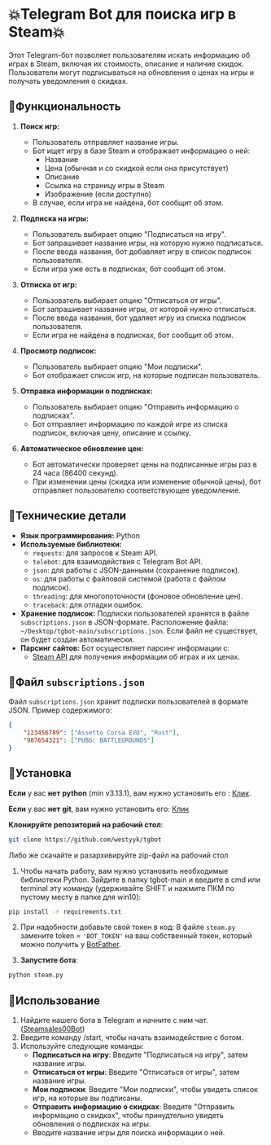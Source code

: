 # 💥Telegram Bot для поиска игр в Steam💥

Этот Telegram-бот позволяет пользователям искать информацию об играх в Steam, включая их стоимость, описание и наличие скидок. Пользователи могут подписываться на обновления о ценах на игры и получать уведомления о скидках.

## 📌Функциональность

1.  **Поиск игр:**
    *   Пользователь отправляет название игры.
    *   Бот ищет игру в базе Steam и отображает информацию о ней:
        *   Название
        *   Цена (обычная и со скидкой если она присутствует)
        *   Описание
        *   Ссылка на страницу игры в Steam
        *   Изображение (если доступно)
    *   В случае, если игра не найдена, бот сообщит об этом.

2.  **Подписка на игры:**
    *   Пользователь выбирает опцию "Подписаться на игру".
    *   Бот запрашивает название игры, на которую нужно подписаться.
    *   После ввода названия, бот добавляет игру в список подписок пользователя.
    *   Если игра уже есть в подписках, бот сообщит об этом.

3.  **Отписка от игр:**
    *   Пользователь выбирает опцию "Отписаться от игры".
    *   Бот запрашивает название игры, от которой нужно отписаться.
    *   После ввода названия, бот удаляет игру из списка подписок пользователя.
    *   Если игра не найдена в подписках, бот сообщит об этом.

4.  **Просмотр подписок:**
    *   Пользователь выбирает опцию "Мои подписки".
    *   Бот отображает список игр, на которые подписан пользователь.

5.  **Отправка информации о подписках:**
    *   Пользователь выбирает опцию "Отправить информацию о подписках".
    *   Бот отправляет информацию по каждой игре из списка подписок, включая цену, описание и ссылку.

6.  **Автоматическое обновление цен:**
    *   Бот автоматически проверяет цены на подписанные игры раз в 24 часа (86400 секунд).
    *   При изменении цены (скидка или изменение обычной цены), бот отправляет пользователю соответствующее уведомление.
  
## 📌Технические детали

*   **Язык программирования:** Python
*   **Используемые библиотеки:**
    *   `requests`: для запросов к Steam API.
    *   `telebot`: для взаимодействия с Telegram Bot API.
    *   `json`: для работы с JSON-данными (сохранение подписок).
    *   `os`: для работы с файловой системой (работа с файлом подписок).
    *   `threading`: для многопоточности (фоновое обновление цен).
    *   `traceback`: для отладки ошибок.
*   **Хранение подписок:** Подписки пользователей хранятся в файле `subscriptions.json` в JSON-формате. Расположение файла: `~/Desktop/tgbot-main/subscriptions.json`.  Если файл не существует, он будет создан автоматически.
*   **Парсинг сайтов:** Бот осуществляет парсинг информации с:
    *   [Steam API](https://developer.valvesoftware.com/wiki/Steam_Web_API) для получения информации об играх и их ценах.

## 📌Файл `subscriptions.json`

Файл `subscriptions.json` хранит подписки пользователей в формате JSON.  Пример содержимого:

```json
{
    "123456789": ["Assetto Corsa EVO", "Rust"],
    "987654321": ["PUBG: BATTLEGROUNDS"]
}
```
## 📌Установка

**Если** у вас **нет** **python** (min v3.13.1), вам нужно установить его : <a href=https://www.python.org/downloads/>Клик</a>.

**Eсли** у вас **нет** **git**, вам нужно установить его: <a href=https://git-scm.com/downloads/>Клик</a>

**Клонируйте репозиторий на рабочий стол**:
```bash
git clone https://github.com/westyyk/tgbot
```
Либо же скачайте и разархивируйте zip-файл на рабочий стол

1. Чтобы начать работу, вам нужно установить необходимые библиотеки Python. Зайдите в папку tgbot-main и введите в cmd или terminal эту команду (удерживайте SHIFT и нажмите ПКМ по пустому месту в папке для win10): 
```bash
pip install -r requirements.txt
```
2. При надобности добавьте свой токен в код: В файле ```steam.py``` замените token = ```'BOT_TOKEN'``` на ваш собственный токен, который можно получить у <a href=https://t.me/BotFather>BotFather</a>.

3. **Запустите бота**:
```bash
python steam.py
```
## 📌Использование

1. Найдите нашего бота в Telegram и начните с ним чат. (<a href=https://t.me/Steamsales00Bot>Steamsales00Bot</a>)
2. Введите команду /start, чтобы начать взаимодействие с ботом.
3. Используйте следующие команды:
   - **Подписаться на игру**: Введите "Подписаться на игру", затем название игры.
   - **Отписаться от игры**: Введите "Отписаться от игры", затем название игры.
   - **Мои подписки**: Введите "Мои подписки", чтобы увидеть список игр, на которые вы подписаны.
   - **Отправить информацию о скидках**: Введите "Отправить информацию о скидках", чтобы принудтельно увидеть обновления о подписках на игры.
   - Вводите название игры для поиска информации о ней.

